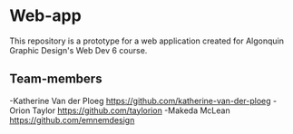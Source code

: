 # Web-app

This repository is a prototype for a web application created for Algonquin Graphic Design's Web Dev 6 course.

## Team-members

-Katherine Van der Ploeg <https://github.com/katherine-van-der-ploeg>
-Orion Taylor <https://github.com/taylorion>
-Makeda McLean <https://github.com/emnemdesign>
